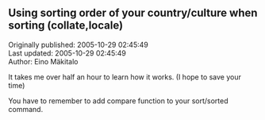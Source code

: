 ## Using sorting order of your country/culture when sorting (collate,locale)  
Originally published: 2005-10-29 02:45:49  
Last updated: 2005-10-29 02:45:49  
Author: Eino Mäkitalo  
  
It takes me over half an hour to learn how it works. (I hope to save your time)

You have to remember to add compare function to your sort/sorted command.